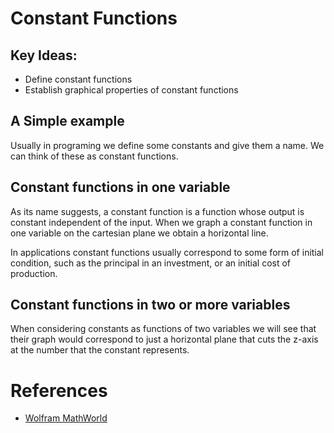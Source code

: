 # Constant Functions

## Key Ideas:
- Define constant functions
- Establish graphical properties of constant functions

## A Simple example

Usually in programing we define some constants and give them a name. We can think of these as constant functions.

## Constant functions in one variable

As its name suggests, a constant function is a function whose output is constant independent of the input. When we graph a constant function in one variable on the cartesian plane we obtain a horizontal line.

In applications constant functions usually correspond to some form of initial condition, such as the principal in an investment, or an initial cost of production.

## Constant functions in two or more variables
When considering constants as functions of two variables we will see that their graph would correspond to just a horizontal plane that cuts the z-axis at the number that the constant represents.

# References

- [Wolfram MathWorld](https://mathworld.wolfram.com/ConstantFunction.html)
